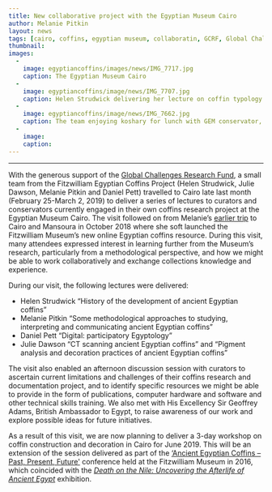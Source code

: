 ```yaml
---
title: New collaborative project with the Egyptian Museum Cairo
author: Melanie Pitkin
layout: news
tags: [cairo, coffins, egyptian museum, collaboratin, GCRF, Global Challenges Research Fund]
thumbnail: 
images:
  -
    image: egyptiancoffins/images/news/IMG_7717.jpg
    caption: The Egyptian Museum Cairo
  -
    image: egyptiancoffins/image/news/IMG_7707.jpg
    caption: Helen Strudwick delivering her lecture on coffin typology. 
  -
    image: egyptiancoffins/image/news/IMG_7662.jpg
    caption: The team enjoying koshary for lunch with GEM conservator, Nour Badr.
  -
    image:
    caption:
---
```

---
With the generous support of the [Global Challenges Research Fund](https://www.ukri.org/research/global-challenges-research-fund/), a small team from the Fitzwilliam Egyptian Coffins Project (Helen Strudwick, Julie Dawson, Melanie Pitkin and Daniel Pett) travelled to Cairo late last month (February 25-March 2, 2019) to deliver a series of lectures to curators and conservators currently engaged in their own coffins research project at the Egyptian Museum Cairo. The visit followed on from Melanie’s [earlier trip](https://egyptiancoffins.org/news/2018-10-19-melanie-pitkin-report-on-Cairo/) to Cairo and Mansoura in October 2018 where she soft launched the Fitzwilliam Museum’s new online Egyptian coffins resource. During this visit, many attendees expressed interest in learning further from the Museum’s research, particularly from a methodological perspective, and how we might be able to work collaboratively and exchange collections knowledge and experience. 

During our visit, the following lectures were delivered:
- Helen Strudwick “History of the development of ancient Egyptian coffins”
- Melanie Pitkin “Some methodological approaches to studying, interpreting and communicating ancient Egyptian coffins”
- Daniel Pett “Digital: participatory Egyptology”
- Julie Dawson “CT scanning ancient Egyptian coffins” and “Pigment analysis and decoration practices of ancient Egyptian coffins”

The visit also enabled an afternoon discussion session with curators to ascertain current limitations and challenges of their coffins research and documentation project, and to identify specific resources we might be able to provide in the form of publications, computer hardware and software and other technical skills training. We also met with His Excellency Sir Geoffrey Adams, British Ambassador to Egypt, to raise awareness of our work and explore possible ideas for future initiatives.

As a result of this visit, we are now planning to deliver a 3-day workshop on coffin construction and decoration in Cairo for June 2019. This will be an extension of the session delivered as part of the [‘Ancient Egyptian Coffins – Past, Present, Future'](https://www.fitzmuseum.cam.ac.uk/er/announce/Ancient%20Egyptian%20Coffins%20conference%20announcement%20final.pdf) conference held at the Fitzwilliam Museum in 2016, which coincided with the [_Death on the Nile: Uncovering the Afterlife of Ancient Egypt_](https://www.fitzmuseum.cam.ac.uk/gallery/deathonthenile/) exhibition.

